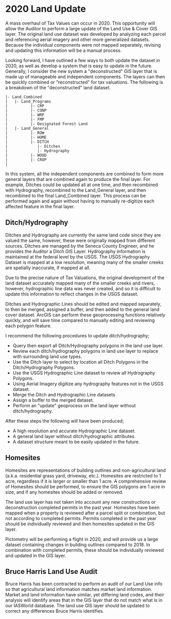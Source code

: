 # 2020 Land Update
A mass overhaul of Tax Values can occur in 2020. This opportunity will allow the
Auditor to perform a large update of the Land Use & Cover GIS layer. The
original land use dataset was developed by analyzing each parcel and referencing
aerial imagery and other more generalized datasets. Because the individual
components were not mapped separately, revising and updating this information
will be a manual process.

Looking forward, I have outlined a few ways to both update the dataset in 2020,
as well as develop a system that is easy to update in the future. Generally, I
consider the new system a "deconstructed" GIS layer that is made up of
manageable and independent components. The layers can then be quickly combined
or "reconstructed" for tax valuations. The following is a breakdown of the
"deconstructed" land dataset.

```
|- Land_Combined
|   |- Land_Programs
|          |- CRP
|          |- CONP
|          |- WRP
|          |- FMP
|          |- Designated Forest Land
|   |- Land_General
|          |- ROW
|          |- HOME
|          |- DITCH
|             |- Ditches
|             |- Hydrography
|          |- WOOD
|          |- CROP
|

```
In this system, all the independent components are combined to form more general
layers that are combined again to produce the final layer. For example, Ditches
could be updated all at one time, and then recombined with Hydrography,
recombined to the Land_General layer, and then recombined to the final
Land_Combined layer. This process can be performed again and again without
having to manually re-digitize each affected feature in the final layer.

## Ditch/Hydrography
Ditches and Hydrography are currently the same land code since they are valued
the same, however, these were originally mapped from different sources. Ditches
are managed by the Seneca County Engineer, and he provides the Auditor a Ditch
GIS Layer. Hydrography information is maintained at the federal level by the
USGS. The USGS Hydrography Dataset is mapped at a low resolution, meaning many
of the smaller creeks are spatially inaccurate, if mapped at all.

Due to the precise nature of Tax Valuations, the original development of the
land dataset accurately mapped many of the smaller creeks and rivers, however,
hydrographic line data was never created, and so it is difficult to update this
information to reflect changes in the USGS dataset.

Ditches and Hydrographic Lines should be edited and mapped separately, to then
be merged, assigned a buffer, and then added to the general land cover dataset.
ArcGIS can perform these geoprocessing functions relatively quickly, and will
save time compared to manually editing and reviewing each polygon feature.

I recommend the following procedures to update ditch/hydrography;
- Query then export all Ditch/Hydrography polygons in the land use layer.
- Review each ditch/hydrography polygons in land use layer to replace with
  surrounding land use types.
- Use the Ditch layer to select by location all Ditch Polygons in the
  Ditch/Hydrography Polygons.
- Use the USGS Hydrographic Line dataset to review all Hydrography Polygons.
- Using Aerial Imagery digitize any hydrography features not in the USGS dataset.
- Merge the Ditch and Hydrographic Line datasets
- Assign a buffer to the merged dataset.
- Perform an "update" geoprocess on the land layer without ditch/hydrography.


After these steps the following will have been produced;
- A high resolution and accurate Hydrographic Line dataset.
- A general land layer without ditch/hydrographic attributes.
- A dataset structure meant to be easily updated in the future.


## Homesites
Homesites are representations of building outlines and non-agricultural land
(a.k.a. residential grass yard, driveway, etc.). Homesites are restricted to 1
acre, regardless if it is larger or smaller than 1 acre. A comprehensive review
of Homesites should be performed, to ensure the GIS polygons are 1 acre in size,
and if any homesites should be added or removed.

The land use layer has not taken into account any new constructions or
deconstruction completed permits in the past year. Homesites have been mapped
when a property is reviewed after a parcel split or combination, but not
according to completed permits. Permits completed in the past year should be
individually reviewed and then homesites updated in the GIS layer.

Pictometry will be performing a flight in 2020, and will provide us a large
dataset containing changes in building outlines compared to 2018. In combination
with completed permits, these should be individually reviewed and updated in the
GIS layer.

## Bruce Harris Land Use Audit
Bruce Harris has been contracted to perform an audit of our Land Use info so
that agricultural land information matches market land information. Market and
land information have similar, yet differing land codes, and their analysis will
identify areas that in the GIS layer that do not match what is in our IASWorld
database. The land use GIS layer should be updated to correct any differences
Bruce Harris identifies.
